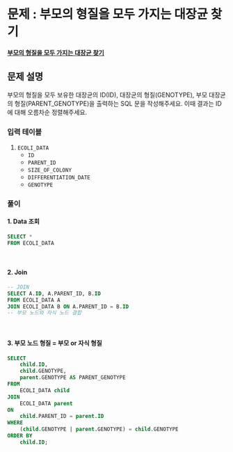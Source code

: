 # 문제 : 부모의 형질을 모두 가지는 대장균 찾기
#### [부모의 형질을 모두 가지는 대장균 찾기](https://school.programmers.co.kr/learn/courses/30/lessons/301647)

## 문제 설명
부모의 형질을 모두 보유한 대장균의 ID(ID), 대장균의 형질(GENOTYPE), 부모 대장균의 형질(PARENT_GENOTYPE)을 출력하는 SQL 문을 작성해주세요. 이때 결과는 ID에 대해 오름차순 정렬해주세요.

### 입력 테이블
1. `ECOLI_DATA `
   - `ID`
   - `PARENT_ID`
   - `SIZE_OF_COLONY`
   - `DIFFERENTIATION_DATE`
   - `GENOTYPE`

### 풀이
#### 1. Data 조회
```sql
SELECT *
FROM ECOLI_DATA
```

<br/>


#### 2. Join

```sql
-- JOIN
SELECT A.ID, A.PARENT_ID, B.ID
FROM ECOLI_DATA A
JOIN ECOLI_DATA B ON A.PARENT_ID = B.ID
-- 부모 노드와 자식 노드 결합
```

<br/>

#### 3. 부모 노드 형질 = 부모 or 자식 형질
```sql
SELECT
    child.ID,
    child.GENOTYPE,
    parent.GENOTYPE AS PARENT_GENOTYPE
FROM
    ECOLI_DATA child
JOIN
    ECOLI_DATA parent
ON
    child.PARENT_ID = parent.ID
WHERE
    (child.GENOTYPE | parent.GENOTYPE) = child.GENOTYPE
ORDER BY
    child.ID;
```
